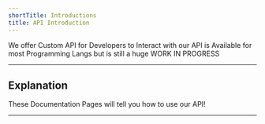 ```yaml
---
shortTitle: Introductions
title: API Introduction
---
```


We offer Custom API for Developers to Interact with our API is Available for most Programming Langs but is still a huge WORK IN PROGRESS

---

## Explanation
These Documentation Pages will tell you how to use our API!

---

